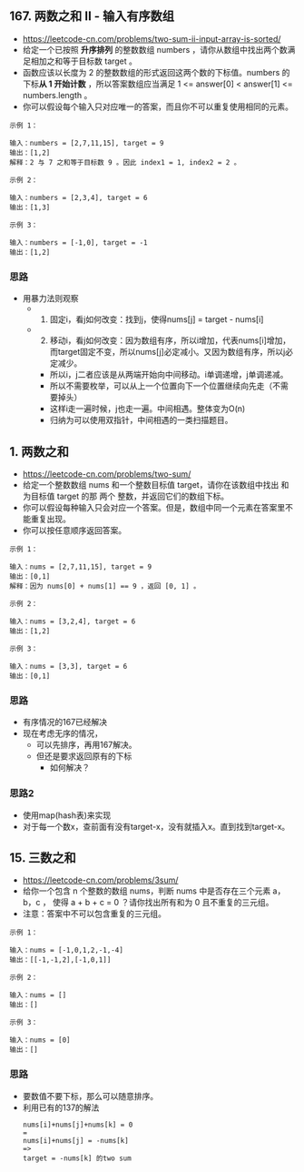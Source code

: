 
## 167. 两数之和 II - 输入有序数组
- https://leetcode-cn.com/problems/two-sum-ii-input-array-is-sorted/
- 给定一个已按照 **升序排列** 的整数数组 numbers ，请你从数组中找出两个数满足相加之和等于目标数 target 。
- 函数应该以长度为 2 的整数数组的形式返回这两个数的下标值。numbers 的下标**从 1 开始计数** ，所以答案数组应当满足 1 <= answer[0] < answer[1] <= numbers.length 。
- 你可以假设每个输入只对应唯一的答案，而且你不可以重复使用相同的元素。

```
示例 1：

输入：numbers = [2,7,11,15], target = 9
输出：[1,2]
解释：2 与 7 之和等于目标数 9 。因此 index1 = 1, index2 = 2 。
```
```
示例 2：

输入：numbers = [2,3,4], target = 6
输出：[1,3]
```
```
示例 3：

输入：numbers = [-1,0], target = -1
输出：[1,2]
```

### 思路

- 用暴力法则观察
  -  1. 固定i，看j如何改变：找到j，使得nums[j] = target - nums[i]
  -  2. 移动i，看j如何改变：因为数组有序，所以i增加，代表nums[i]增加，而target固定不变，所以nums[j]必定减小。又因为数组有序，所以j必定减少。
     - 所以i，j二者应该是从两端开始向中间移动。i单调递增，j单调递减。
     - 所以不需要枚举，可以从上一个位置向下一个位置继续向先走（不需要掉头）
     - 这样i走一遍时候，j也走一遍。中间相遇。整体变为O(n)
     - 归纳为可以使用双指针，中间相遇的一类扫描题目。

## 1. 两数之和
- https://leetcode-cn.com/problems/two-sum/
- 给定一个整数数组 nums 和一个整数目标值 target，请你在该数组中找出 和为目标值 target  的那 两个 整数，并返回它们的数组下标。
- 你可以假设每种输入只会对应一个答案。但是，数组中同一个元素在答案里不能重复出现。
- 你可以按任意顺序返回答案。

```
示例 1：

输入：nums = [2,7,11,15], target = 9
输出：[0,1]
解释：因为 nums[0] + nums[1] == 9 ，返回 [0, 1] 。
```
```
示例 2：

输入：nums = [3,2,4], target = 6
输出：[1,2]
```
```
示例 3：

输入：nums = [3,3], target = 6
输出：[0,1]
```

### 思路
- 有序情况的167已经解决
- 现在考虑无序的情况，
  - 可以先排序，再用167解决。
  - 但还是要求返回原有的下标
    - 如何解决？

### 思路2
- 使用map(hash表)来实现
- 对于每一个数x，查前面有没有target-x，没有就插入x。直到找到target-x。




## 15. 三数之和
- https://leetcode-cn.com/problems/3sum/
- 给你一个包含 n 个整数的数组 nums，判断 nums 中是否存在三个元素 a，b，c ，
  使得 a + b + c = 0 ？请你找出所有和为 0 且不重复的三元组。
- 注意：答案中不可以包含重复的三元组。

```
示例 1：

输入：nums = [-1,0,1,2,-1,-4]
输出：[[-1,-1,2],[-1,0,1]]

示例 2：

输入：nums = []
输出：[]

示例 3：

输入：nums = [0]
输出：[]
```

### 思路
- 要数值不要下标，那么可以随意排序。
- 利用已有的137的解法
  ```
  nums[i]+nums[j]+nums[k] = 0 
  =
  nums[i]+nums[j] = -nums[k] 
  =>
  target = -nums[k] 的two sum 
  ```
